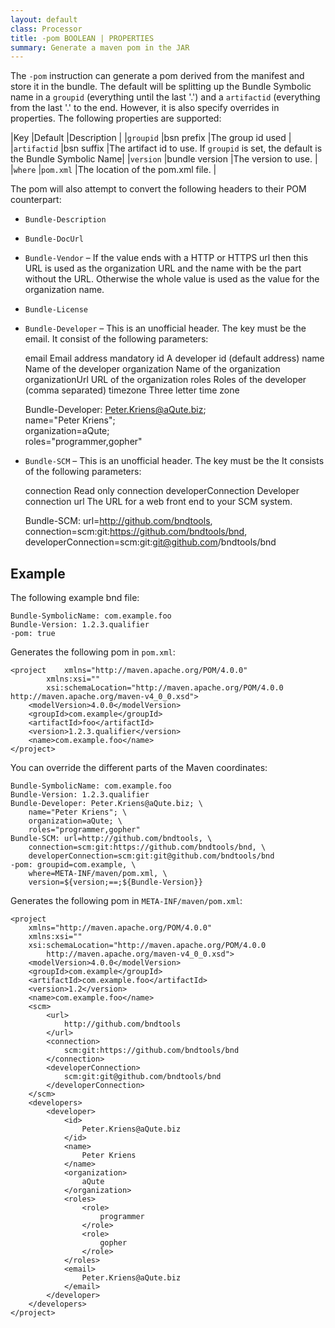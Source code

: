 ```yaml
---
layout: default
class: Processor
title: -pom BOOLEAN | PROPERTIES
summary: Generate a maven pom in the JAR
---
```


The `-pom` instruction can generate a pom derived from the manifest and store it in the bundle. The default will be splitting up the Bundle Symbolic name in a `groupid` (everything until the last '.') and a `artifactid` (everything from the last '.' to the end. However, it is also specify overrides in properties. The following properties are supported:

|Key              |Default          |Description                         |
|`groupid`        |bsn prefix       |The group id used                   |
|`artifactid`     |bsn suffix       |The artifact id to use. If `groupid` is set, the default is the Bundle Symbolic Name|
|`version`        |bundle version   |The version to use.                 |
|`where`          |`pom.xml`        |The location of the pom.xml file.   |

The pom will also attempt to convert the following headers to their POM counterpart:

* `Bundle-Description`
* `Bundle-DocUrl`
* `Bundle-Vendor`  – If the  value ends with a HTTP or HTTPS url then this URL is used as the organization URL and the name with be the part without the URL. Otherwise the whole value is used as the value for the organization name.
* `Bundle-License`
* `Bundle-Developer` – This is an unofficial header. The key must be the email. It consist of the following parameters:

  	email                      Email address mandatory
  	id                         A developer id (default address)
	name                       Name of the developer
	organization               Name of the organization
	organizationUrl            URL of the organization
	roles                      Roles of the developer (comma separated)
	timezone                   Three letter time zone
	
	Bundle-Developer: Peter.Kriens@aQute.biz; \
	    name="Peter Kriens"; \
	    organization=aQute; \
	    roles="programmer,gopher"
	 
* `Bundle-SCM` – This is an unofficial header. The key must be the It consists of the following parameters:

    connection                 Read only connection
    developerConnection        Developer connection
    url                        The URL for a web front end to your SCM system.     

	Bundle-SCM: url=http://github.com/bndtools, \
	    connection=scm:git:https://github.com/bndtools/bnd, \
	    developerConnection=scm:git:git@github.com/bndtools/bnd
    
## Example

The following example bnd file:

	Bundle-SymbolicName: com.example.foo
	Bundle-Version: 1.2.3.qualifier
	-pom: true

Generates the following pom in `pom.xml`:

	<project 	xmlns="http://maven.apache.org/POM/4.0.0" 
			xmlns:xsi="" 
			xsi:schemaLocation="http://maven.apache.org/POM/4.0.0 http://maven.apache.org/maven-v4_0_0.xsd">
  		<modelVersion>4.0.0</modelVersion>
  		<groupId>com.example</groupId>
  		<artifactId>foo</artifactId>
  		<version>1.2.3.qualifier</version>
  		<name>com.example.foo</name>
	</project>

You can override the different parts of the Maven coordinates:

	Bundle-SymbolicName: com.example.foo
	Bundle-Version: 1.2.3.qualifier
	Bundle-Developer: Peter.Kriens@aQute.biz; \
		name="Peter Kriens"; \
		organization=aQute; \
		roles="programmer,gopher"
	Bundle-SCM: url=http://github.com/bndtools, \
		connection=scm:git:https://github.com/bndtools/bnd, \
		developerConnection=scm:git:git@github.com/bndtools/bnd
	-pom: groupid=com.example, \
		where=META-INF/maven/pom.xml, \
		version=${version;==;${Bundle-Version}}
	
Generates the following pom in `META-INF/maven/pom.xml`:

	<project 	
		xmlns="http://maven.apache.org/POM/4.0.0" 
		xmlns:xsi="" 
		xsi:schemaLocation="http://maven.apache.org/POM/4.0.0 
			http://maven.apache.org/maven-v4_0_0.xsd">
  		<modelVersion>4.0.0</modelVersion>
  		<groupId>com.example</groupId>
  		<artifactId>com.example.foo</artifactId>
  		<version>1.2</version>
  		<name>com.example.foo</name>
		<scm>
	    	<url>
	      		http://github.com/bndtools
	    	</url>
	    	<connection>
	      		scm:git:https://github.com/bndtools/bnd
	    	</connection>
	    	<developerConnection>
	      		scm:git:git@github.com/bndtools/bnd
	    	</developerConnection>
	  	</scm>
	  	<developers>
	    	<developer>
	      		<id>
	        		Peter.Kriens@aQute.biz
	      		</id>
	      		<name>
	        		Peter Kriens
	      		</name>
	      		<organization>
	        		aQute
	      		</organization>
	      		<roles>
	        		<role>
	          			programmer
	        		</role>
		        	<role>
		          		gopher
		        	</role>
	      		</roles>
	      		<email>
	        		Peter.Kriens@aQute.biz
	      		</email>
	    	</developer>
	  	</developers>
	</project>


